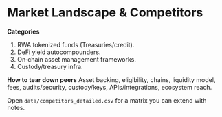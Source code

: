 
# Market Landscape & Competitors

**Categories**
1) RWA tokenized funds (Treasuries/credit).  
2) DeFi yield autocompounders.  
3) On‑chain asset management frameworks.  
4) Custody/treasury infra.

**How to tear down peers**
Asset backing, eligibility, chains, liquidity model, fees, audits/security, custody/keys, APIs/integrations, ecosystem reach.

Open `data/competitors_detailed.csv` for a matrix you can extend with notes.
